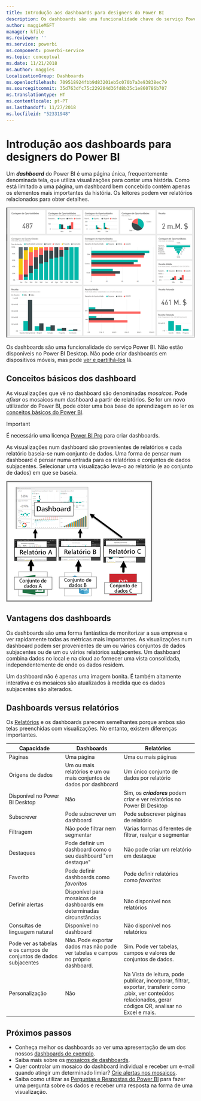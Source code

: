 ```yaml
---
title: Introdução aos dashboards para designers do Power BI
description: Os dashboards são uma funcionalidade chave do serviço Power BI. São uma página única, frequentemente denominada tela, que utiliza visualizações para contar uma história.
author: maggieMSFT
manager: kfile
ms.reviewer: ''
ms.service: powerbi
ms.component: powerbi-service
ms.topic: conceptual
ms.date: 11/21/2018
ms.author: maggies
LocalizationGroup: Dashboards
ms.openlocfilehash: 709518924fbb9d83201eb5c070b7a3e93838ec79
ms.sourcegitcommit: 35d763dfc75c229204d36fd8b35c1e860786b707
ms.translationtype: HT
ms.contentlocale: pt-PT
ms.lasthandoff: 11/27/2018
ms.locfileid: "52331948"
---
```

# <a name="intro-to-dashboards-for-power-bi-designers"></a>Introdução aos dashboards para designers do Power BI

Um ***dashboard*** do Power BI é uma página única, frequentemente denominada tela, que utiliza visualizações para contar uma história. Como está limitado a uma página, um dashboard bem concebido contém apenas os elementos mais importantes da história. Os leitores podem ver relatórios relacionados para obter detalhes.

![dashboard](media/service-dashboards/power-bi-dashboard2.png)

Os dashboards são uma funcionalidade do serviço Power BI. Não estão disponíveis no Power BI Desktop. Não pode criar dashboards em dispositivos móveis, mas pode [ver e partilhá-los](mobile-apps-view-dashboard.md) lá.

## <a name="dashboard-basics"></a>Conceitos básicos dos dashboard 

As visualizações que vê no dashboard são denominadas *mosaicos*. Pode *afixar* os mosaicos num dashboard a partir de relatórios. Se for um novo utilizador do Power BI, pode obter uma boa base de aprendizagem ao ler os [conceitos básicos do Power BI](service-basic-concepts.md).

> [!IMPORTANT]
> É necessário uma licença [Power BI Pro](service-free-vs-pro.md) para criar dashboards.

As visualizações num dashboard são provenientes de relatórios e cada relatório baseia-se num conjunto de dados. Uma forma de pensar num dashboard é pensar numa entrada para os relatórios e conjuntos de dados subjacentes. Selecionar uma visualização leva-o ao relatório (e ao conjunto de dados) em que se baseia.

![diagrama a mostrar as relações entre dashboards, relatórios, conjuntos de dados](media/service-dashboards/power-bi-diagram.png)

## <a name="advantages-of-dashboards"></a>Vantagens dos dashboards
Os dashboards são uma forma fantástica de monitorizar a sua empresa e ver rapidamente todas as métricas mais importantes. As visualizações num dashboard podem ser provenientes de um ou vários conjuntos de dados subjacentes ou de um ou vários relatórios subjacentes. Um dashboard combina dados no local e na cloud ao fornecer uma vista consolidada, independentemente de onde os dados residem.

Um dashboard não é apenas uma imagem bonita. É também altamente interativa e os mosaicos são atualizados à medida que os dados subjacentes são alterados.

## <a name="dashboards-versus-reports"></a>Dashboards versus relatórios
Os [Relatórios](service-reports.md) e os dashboards parecem semelhantes porque ambos são telas preenchidas com visualizações. No entanto, existem diferenças importantes.

| **Capacidade** | **Dashboards** | **Relatórios** |
| --- | --- | --- |
| Páginas |Uma página |Uma ou mais páginas |
| Origens de dados |Um ou mais relatórios e um ou mais conjuntos de dados por dashboard |Um único conjunto de dados por relatório |
| Disponível no Power BI Desktop |Não |Sim, os ***criadores*** podem criar e ver relatórios no Power BI Desktop |
| Subscrever |Pode subscrever um dashboard |Pode subscrever páginas de relatório |
| Filtragem |Não pode filtrar nem segmentar |Várias formas diferentes de filtrar, realçar e segmentar |
| Destaques |Pode definir um dashboard como o seu dashboard "em destaque" |Não pode criar um relatório em destaque |
| Favorito | Pode definir dashboards como *favoritos* | Pode definir relatórios como *favoritos*
| Definir alertas |Disponível para mosaicos de dashboards em determinadas circunstâncias |Não disponível nos relatórios |
| Consultas de linguagem natural |Disponível no dashboard |Não disponível nos relatórios |
| Pode ver as tabelas e os campos de conjuntos de dados subjacentes |Não. Pode exportar dados mas não pode ver tabelas e campos no próprio dashboard. |Sim. Pode ver tabelas, campos e valores de conjuntos de dados. |
| Personalização |Não |Na Vista de leitura, pode publicar, incorporar, filtrar, exportar, transferir como .pbix, ver conteúdos relacionados, gerar códigos QR, analisar no Excel e mais.  |

## <a name="next-steps"></a>Próximos passos
* Conheça melhor os dashboards ao ver uma apresentação de um dos nossos [dashboards de exemplo](sample-tutorial-connect-to-the-samples.md).
* Saiba mais sobre os [mosaicos de dashboards](service-dashboard-tiles.md).
* Quer controlar um mosaico do dashboard individual e receber um e-mail quando atingir um determinado limiar? [Crie alertas nos mosaicos](service-set-data-alerts.md).
* Saiba como utilizar as [Perguntas e Respostas do Power BI](power-bi-tutorial-q-and-a.md) para fazer uma pergunta sobre os dados e receber uma resposta na forma de uma visualização.
